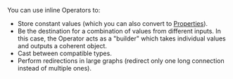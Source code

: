 You can use inline Operators to:
* Store constant values (which you can also convert to [Properties](../Properties.md)).
* Be the destination for a combination of values from different inputs. In this case, the Operator acts as a "builder" which takes individual values and outputs a coherent object.
* Cast between compatible types.
* Perform redirections in large graphs (redirect only one long connection instead of multiple ones).
